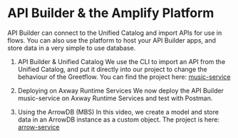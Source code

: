 # API Builder & the Amplify Platform

API Builder can connect to the Unified Catalog and import APIs for use in flows. You can also use the platform to host your API Builder apps, and store data in a very simple to use database.

1. API Builder & Unified Catalog
We use the CLI to import an API from the Unified Catalog, and put it directly into our project to change the behaviour of the Greetflow. You can find the project here: [music-service](https://github.com/Axway-API-Builder-Ext/Axway-University/tree/main/section-5/music-service)

2. Deploying on Axway Runtime Services
We now deploy the API Builder music-service on Axway Runtime Services and test with Postman.

3. Using the ArrowDB (MBS)
In this video, we create a model and store data in an ArrowDB instance as a custom object. The project is here: [arrow-service](https://github.com/Axway-API-Builder-Ext/Axway-University/tree/main/section-5/arrow-service)
